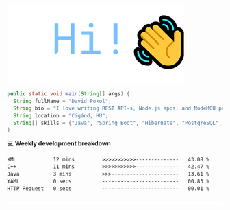 ![Hi!](assets/images/hi.png)

```java
public static void main(String[] args) {
  String fullName = "David Pokol";
  String bio = "I love writing REST API-s, Node.js apps, and NodeMCU programs";
  String location = "Cigánd, HU";
  String[] skills = {"Java", "Spring Boot", "Hibernate", "PostgreSQL", "Git"};
}
```

💻 **Weekly development breakdown**
<!--START_SECTION:waka-->

```txt
XML            12 mins         >>>>>>>>>>>--------------   43.08 %
C++            11 mins         >>>>>>>>>>>--------------   42.47 %
Java           3 mins          >>>----------------------   13.61 %
YAML           0 secs          -------------------------   00.83 %
HTTP Request   0 secs          -------------------------   00.01 %
```

<!--END_SECTION:waka-->

![footer](assets/images/footer.png)
